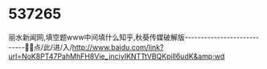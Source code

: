 # 537265
丽水新闻网,填空题www中间填什么知乎,秋葵传媒破解版----------------------------🦺🦺点/此/进/入/http://www.baidu.com/link?url=NoK8PT47PahMhFH8Vie_jnciyIKNTTtVBQKpill6udK&amp;wd
